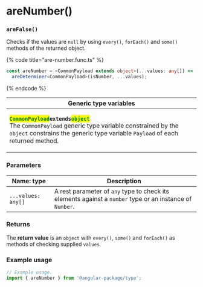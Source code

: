 # areNumber()

### `areFalse()`

Checks if the values are `null` by using `every()`, `forEach()` and `some()` methods of the returned object.

{% code title="are-number.func.ts" %}
```typescript
const areNumber = <CommonPayload extends object>(...values: any[]) =>
  areDeterminer<CommonPayload>(isNumber, ...values);
```
{% endcode %}

| Generic type variables                                                                                                                                                                                                                                                                                                                                                            |
| --------------------------------------------------------------------------------------------------------------------------------------------------------------------------------------------------------------------------------------------------------------------------------------------------------------------------------------------------------------------------------- |
| <p><mark style="color:green;"><strong><code>CommonPayload</code></strong></mark><strong><code>extends</code></strong><mark style="color:green;"><strong><code>object</code></strong></mark><br>The <code>CommonPayload</code> generic type variable constrained by the <code>object</code> constrains the generic type variable <code>Payload</code> of each returned method.</p> |

### Parameters

| Name: type         | Description                                                                                              |
| ------------------ | -------------------------------------------------------------------------------------------------------- |
| `...values: any[]` | A rest parameter of `any` type to check its elements against a `number` type or an instance of `Number`. |

### Returns

The **return value** is an `object` with `every()`, `some()` and `forEach()` as methods of checking supplied `values`.

### Example usage

```typescript
// Example usage.
import { areNumber } from '@angular-package/type';


```


